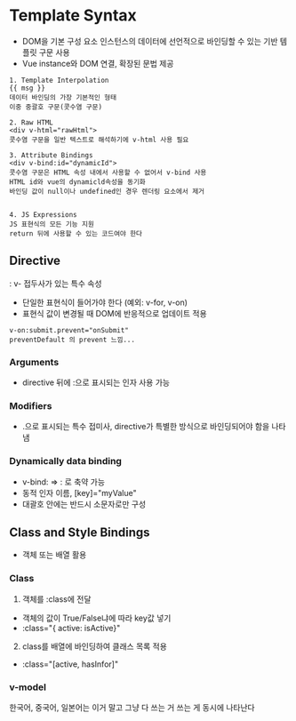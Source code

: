 # Template Syntax
- DOM을 기본 구성 요소 인스턴스의 데이터에 선언적으로 바인딩할 수 있는 기반 템플릿 구문 사용 
- Vue instance와 DOM 연결, 확장된 문법 제공
```
1. Template Interpolation
{{ msg }}
데이터 바인딩의 가장 기본적인 형태
이중 중괄호 구문(콧수염 구문)

2. Raw HTML
<div v-html="rawHtml"> 
콧수염 구문을 일반 텍스트로 해석하기에 v-html 사용 필요 

3. Attribute Bindings
<div v-bind:id="dynamicId">
콧수염 구문은 HTML 속성 내에서 사용할 수 없어서 v-bind 사용 
HTML id와 vue의 dynamicld속성을 동기화
바인딩 값이 null이나 undefined인 경우 렌더링 요소에서 제거


4. JS Expressions
JS 표현식의 모든 기능 지원
return 뒤에 사용할 수 있는 코드여야 한다 
```

## Directive
: v- 접두사가 있는 특수 속성
- 단일한 표현식이 들어가야 한다 (예외: v-for, v-on)
- 표현식 값이 변경될 때 DOM에 반응적으로 업데이트 적용
```
v-on:submit.prevent="onSubmit"
preventDefault 의 prevent 느낌... 
```
### Arguments
- directive 뒤에 :으로 표시되는 인자 사용 가능
### Modifiers
- .으로 표시되는 특수 접미사, directive가 특별한 방식으로 바인딩되어야 함을 나타냄 


### Dynamically data binding
- v-bind: => : 로 축약 가능
- 동적 인자 이름, [key]="myValue"
- 대괄호 안에는 반드시 소문자로만 구성

## Class and Style Bindings
- 객체 또는 배열 활용 
### Class
1. 객체를 :class에 전달
- 객체의 값이 True/False냐에 따라 key값 넣기
- :class="{ active: isActive}"
2. class를 배열에 바인딩하여 클래스 목록 적용
- :class="[active, hasInfor]"


### v-model
한국어, 중국어, 일본어는 이거 말고 그냥 다 쓰는 거 쓰는 게 동시에 나타난다 
